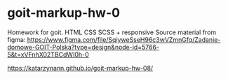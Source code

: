 # goit-markup-hw-0
Homework for goit.
HTML CSS SCSS + responsive
Source material from figma: https://www.figma.com/file/SqiyweSseH96c3wVZmnGfq/Zadanie-domowe-GOIT-Polska?type=design&node-id=5766-5&t=xVFnhX02TBCdWI0h-0

https://katarzynann.github.io/goit-markup-hw-08/
